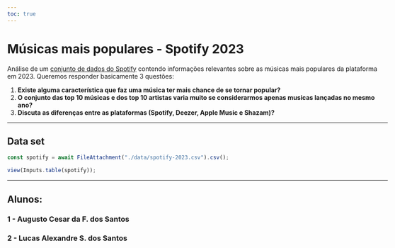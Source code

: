 ```yaml
---
toc: true
---
```


<style>
    body, div, p, li, ol { max-width: none; }
</style>

# Músicas mais populares - Spotify 2023

Análise de um [conjunto de dados do Spotify](https://www.kaggle.com/datasets/nelgiriyewithana/top-spotify-songs-2023) contendo informações relevantes sobre as músicas mais populares da plataforma em 2023. Queremos responder basicamente 3 questões:

1. **Existe alguma característica que faz uma música ter mais chance de se tornar popular?**
2. **O conjunto das top 10 músicas e dos top 10 artistas varia muito se considerarmos apenas musicas lançadas no mesmo ano?**
3. **Discuta as diferenças entre as plataformas (Spotify, Deezer, Apple Music e Shazam)?**
---
## Data set

```js
const spotify = await FileAttachment("./data/spotify-2023.csv").csv();

view(Inputs.table(spotify));
```
---
## Alunos:

### 1 - Augusto Cesar da F. dos Santos
### 2 - Lucas Alexandre S. dos Santos 
